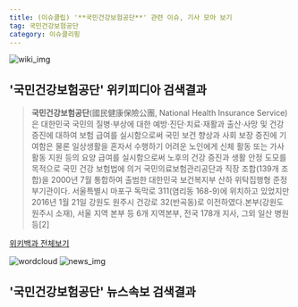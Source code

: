 ```yaml
---
title: (이슈클립) '**국민건강보험공단**' 관련 이슈, 기사 모아 보기
tag: 국민건강보험공단
category: 이슈클리핑
---
```

![wiki_img](https://user-images.githubusercontent.com/42597476/44503234-41136a80-a6d0-11e8-9071-6fc6418eafe4.png)
## **'**국민건강보험공단**'** 위키피디아 검색결과
>**국민건강보험공단**(國民健康保險公團, National Health Insurance Service)은 대한민국 국민의 질병·부상에 대한 예방·진단·치료·재활과 출산·사망 및 건강 증진에 대하여 보험 급여를 실시함으로써 국민 보건 향상과 사회 보장 증진에 기여함은 물론 일상생활을 혼자서 수행하기 어려운 노인에게 신체 활동 또는 가사 활동 지원 등의 요양 급여를 실시함으로써 노후의 건강 증진과 생활 안정 도모를 목적으로 국민 건강 보험법에 의거 국민의료보험관리공단과 직장 조합(139개 조합)을 2000년 7월 통합하여 출범한 대한민국 보건복지부 산하 위탁집행형 준정부기관이다. 서울특별시 마포구 독막로 311(염리동 168-9)에 위치하고 있었지만 2016년 1월 21일 강원도 원주시 건강로 32(반곡동)로 이전하였다.본부(강원도 원주시 소재), 서울 지역 본부 등 6개 지역본부, 전국 178개 지사, 그외 일산 병원 등[2]

<a href="https://ko.wikipedia.org/wiki/국민건강보험공단" target="_blank">위키백과 전체보기</a>

![wordcloud](https://s3.ap-northeast-2.amazonaws.com/lyrics101-wordcloud/2018-09-28-1538079048.png)
![news_img](https://user-images.githubusercontent.com/42597476/44507050-1206f400-a6e4-11e8-8d98-7ffbfebb353f.png)
## **'**국민건강보험공단**'** 뉴스속보 검색결과

